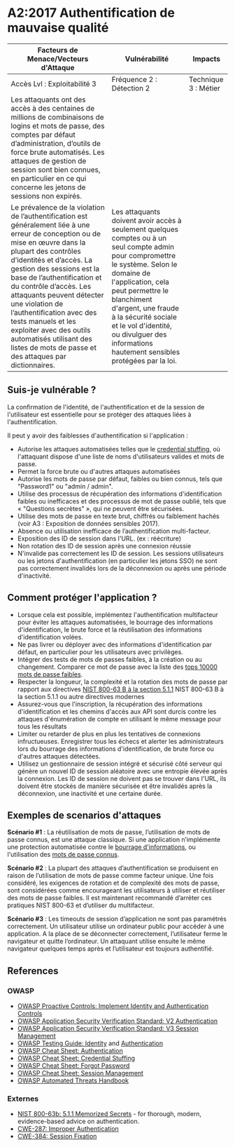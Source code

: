 # A2:2017 Authentification de mauvaise qualité

| Facteurs de Menace/Vecteurs d'Attaque | Vulnérabilité    | Impacts  |
| -- | -- | -- |
| Accès  Lvl : Exploitabilité 3 | Fréquence 2 : Détection 2 | Technique 3 : Métier |
| Les attaquants ont des accès à des centaines de millions de combinaisons de logins et mots de passe, des comptes par défaut d’administration, d’outils de force brute automatisés. Les attaques de gestion de session sont bien connues, en particulier en ce qui concerne les jetons de sessions non expirés. |
Le prévalence de la violation de l’authentification est généralement liée à une erreur de conception ou de mise en œuvre dans la plupart des contrôles d’identités et d’accès. La gestion des sessions est la base  de l’authentification et du contrôle d’accès. Les attaquants peuvent détecter une violation de l’authentification avec des tests manuels et les exploiter avec des outils automatisés utilisant des listes de mots de passe et des attaques par dictionnaires. | Les attaquants doivent avoir accès à seulement quelques comptes ou à un seul compte admin pour compromettre le système. Selon le domaine de l'application, cela peut permettre le blanchiment d'argent, une fraude à la sécurité sociale et le vol d'identité, ou divulguer des informations hautement sensibles protégées par la loi. |

## Suis-je vulnérable ? 

La confirmation de l'identité, de l'authentification et de la session de l'utilisateur est essentielle pour se protéger des attaques liées à l'authentification. 

Il peut y avoir des faiblesses d'authentification si l'application :

* Autorise les attaques automatisées telles que le [credential stuffing](https://www.owasp.org/index.php/Credential_stuffing), où l'attaquant dispose d'une liste de noms d'utilisateurs valides et mots de passe.
* Permet la force brute ou d'autres attaques automatisées
* Autorise les mots de passe par défaut, faibles ou bien connus, tels que "Password1" ou "admin / admin".
* Utilise des processus de récupération des informations d'identification faibles ou inefficaces et des processus de mot de passe oublié, tels que « "Questions secrètes" », qui ne peuvent être sécurisées.
* Utilise des mots de passe en texte brut, chiffrés ou faiblement hachés (voir A3 : Exposition de données sensibles 2017).
* Absence ou utilisation inefficace de l’authentification multi-facteur.
* Exposition des ID de session dans l'URL. (ex : réécriture)
* Non rotation des ID de session après une connexion réussie
* N'invalide pas correctement les ID de session. Les sessions utilisateurs ou les jetons d'authentification (en particulier les jetons SSO) ne sont pas correctement invalidés lors de la déconnexion ou après une période d'inactivité.

## Comment protéger l'application ? 

* Lorsque cela est possible, implémentez l'authentification multifacteur pour éviter les attaques automatisées, le bourrage des informations d'identification, le brute force et la réutilisation des informations d'identification volées.
* Ne pas livrer ou déployer avec des informations d'identification par défaut, en particulier pour les utilisateurs avec privilèges.
* Intégrer des tests de mots de passes faibles, à la création ou au changement. Comparer ce mot de passe avec la liste des [tops 10000 mots de passe faibles](https://github.com/danielmiessler/SecLists/tree/master/Passwords).  
* Respecter la longueur, la complexité et la rotation des mots de passe par rapport aux directives [NIST 800-63 B à la section 5.1.1](https://pages.nist.gov/800-63-3/sp800-63b.html#memsecret) 
NIST 800-63 B à la section 5.1.1 ou autre directives modernes
* Assurez-vous que l'inscription, la récupération des informations d'identification et les chemins d'accès aux API sont durcis contre les attaques d'énumération de compte en utilisant le même message pour tous les résultats
* Limiter ou retarder de plus en plus les tentatives de connexions infructueuses. Enregistrer tous les échecs et alerter les administrateurs lors du bourrage des informations d'identification, de brute force ou d'autres attaques détectées.
 * Utilisez un gestionnaire de session intégré et sécurisé côté serveur qui génère un nouvel ID de session aléatoire avec une entropie élevée après la connexion. Les ID de session ne doivent pas se trouver dans l'URL, ils doivent être stockés de manière sécurisée et être invalidés après la déconnexion, une inactivité et une certaine durée. 
 
## Exemples de scenarios d'attaques

**Scénario #1** : La réutilisation de mots de passe, l’utilisation de mots de passe connus, est une attaque classique. Si une application n’implémente une protection automatisée contre le [bourrage d'informations](https://www.owasp.org/index.php/Credential_stuffing), ou l'utilisation des [mots de passe connus](https://github.com/danielmiessler/SecLists).

**Scénario #2** : La plupart des attaques d’authentification se produisent en raison de l’utilisation de mots de passe comme facteur unique. Une fois considéré, les exigences de rotation et de complexité des mots de passe, sont considérées comme encourageant les utilisateurs à utiliser et réutiliser des mots de passe faibles. Il est maintenant recommandé d’arrèter ces pratiques NIST 800-63 et d’utiliser du multifacteur.

**Scénario #3** : Les timeouts de session d’application ne sont pas paramétrés correctement. Un utilisateur utilise un ordinateur public pour accéder à une application. A la place de se déconnecter correctement, l’utilisateur ferme le navigateur et quitte l’ordinateur. Un attaquant utilise ensuite le même navigateur quelques temps après et l’utilisateur est toujours authentifié. 

## References

### OWASP

* [OWASP Proactive Controls: Implement Identity and Authentication Controls](https://www.owasp.org/index.php/OWASP_Proactive_Controls#5:_Implement_Identity_and_Authentication_Controls)
* [OWASP Application Security Verification Standard: V2 Authentication](https://github.com/OWASP/ASVS/blob/v4.0.1/4.0/en/0x11-V2-Authentication.md)
* [OWASP Application Security Verification Standard: V3 Session Management](https://github.com/OWASP/ASVS/blob/v4.0.1/4.0/en/0x12-V3-Session-management.md)
* [OWASP Testing Guide: Identity](https://www.owasp.org/index.php/Testing_Identity_Management)
 and [Authentication](https://www.owasp.org/index.php/Testing_for_authentication)
* [OWASP Cheat Sheet: Authentication](https://www.owasp.org/index.php/Authentication_Cheat_Sheet)
* [OWASP Cheat Sheet: Credential Stuffing](https://www.owasp.org/index.php/Credential_Stuffing_Prevention_Cheat_Sheet)
* [OWASP Cheat Sheet: Forgot Password](https://www.owasp.org/index.php/Forgot_Password_Cheat_Sheet)
* [OWASP Cheat Sheet: Session Management](https://www.owasp.org/index.php/Session_Management_Cheat_Sheet)
* [OWASP Automated Threats Handbook](https://www.owasp.org/index.php/OWASP_Automated_Threats_to_Web_Applications)

### Externes

* [NIST 800-63b: 5.1.1 Memorized Secrets](https://pages.nist.gov/800-63-3/sp800-63b.html#memsecret) - for thorough, modern, evidence-based advice on authentication. 
* [CWE-287: Improper Authentication](https://cwe.mitre.org/data/definitions/287.html)
* [CWE-384: Session Fixation](https://cwe.mitre.org/data/definitions/384.html)
